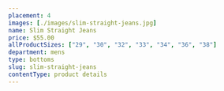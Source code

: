 ```yaml
---
placement: 4
images: [./images/slim-straight-jeans.jpg]
name: Slim Straight Jeans
price: $55.00
allProductSizes: ["29", "30", "32", "33", "34", "36", "38"]
department: mens
type: bottoms
slug: slim-straight-jeans
contentType: product details
---
```

